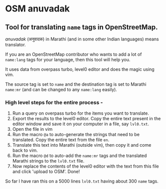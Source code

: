 # OSM anuvadak

## Tool for translating `name` tags in OpenStreetMap.

*anuvadak* (अनुवादक) in Marathi (and in some other Indian languages) means translator.

If you are an OpenStreetMap contributor who wants to add a lot of `name:lang`
tags for your language, then this tool will help you.

It uses data from overpass turbo, level0 editor and does the magic using
vim.

The source tag is set to `name` and the destination tag is set to Marathi
`name:mr` (and can be changed to any `name:lang` easily).

### High level steps for the entire process -
1. Run a query on overpass turbo for the items you want to translate.
2. Export the results to the level0 editor. Copy the entire text present in the
   editor window and save it on your computer in a file, say `lvl0.txt`.
3. Open the file in vim
4. Run the macro `@a` to auto-generate the strings that need to be translated.
Copy the entire text from the file `en`.
5. Translate this text into Marathi (outside vim), then copy it and come back to
   vim.
6. Run the macro `@d` to auto-add the `name:mr` tags and the translated Marathi
   strings to the `lvl0.txt` file.
7. Now replace the contents of the level0 editor with the text from this file
   and click 'upload to OSM'. Done!

So far I have ran this on a 5000 lines `lvl0.txt` having about 300 `name` tags.
